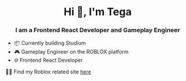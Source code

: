 <h1 align="center">Hi 👋, I'm Tega</h1>
<h3 align="center">I am a Frontend React Developer and Gameplay Engineer</h3>

- 📦 Currently building Studium
- 🎮 Gameplay Engineer on the ROBLOX platform
- 🌐 Frontend React Developer

👨‍💻 Find my Roblox related site [here](https://tegabc.co.uk)

<!--
**TegaBC/TegaBC** is a ✨ _special_ ✨ repository because its `README.md` (this file) appears on your GitHub profile.

Here are some ideas to get you started:

- 🔭 I’m currently working on ...
- 🌱 I’m currently learning ...
- 👯 I’m looking to collaborate on ...
- 🤔 I’m looking for help with ...
- 💬 Ask me about ...
- 📫 How to reach me: ...
- 😄 Pronouns: ...
- ⚡ Fun fact: ...
-->
